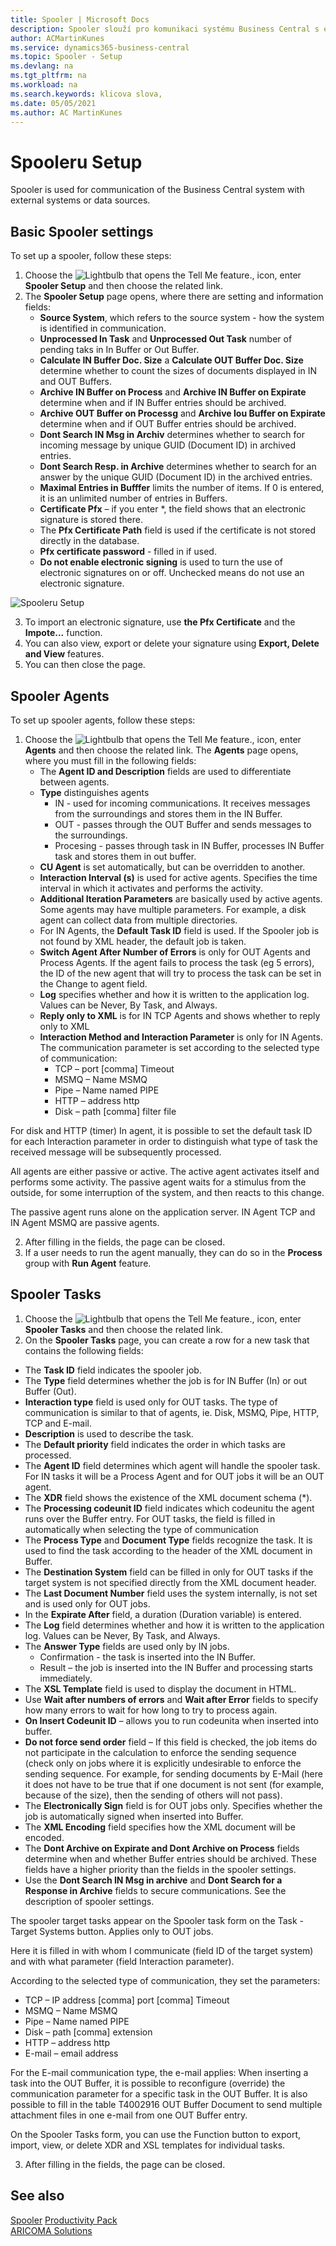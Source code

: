 ```yaml
---
title: Spooler | Microsoft Docs
description: Spooler slouží pro komunikaci systému Business Central s externími systémy nebo datovými zdroji.
author: ACMartinKunes
ms.service: dynamics365-business-central
ms.topic: Spooler - Setup
ms.devlang: na
ms.tgt_pltfrm: na
ms.workload: na
ms.search.keywords: klicova slova, 
ms.date: 05/05/2021
ms.author: AC MartinKunes
---
```

# Spooleru Setup

Spooler is used for communication of the Business Central system with external systems or data sources.

## Basic Spooler settings

To set up a spooler, follow these steps:

1. Choose the ![Lightbulb that opens the Tell Me feature.](media/ui-search/search_small.png "Tell me what you want to do"), icon, enter **Spooler Setup** and then choose the related link.
1. The **Spooler Setup** page opens, where there are setting and information fields:
   - **Source System**, which refers to the source system - how the system is identified in communication.
   - **Unprocessed In Task** and **Unprocessed Out Task** number of pending taks in In Buffer or Out Buffer.
   - **Calculate IN Buffer Doc. Size** a **Calculate OUT Buffer Doc. Size** determine whether to count the sizes of documents displayed in IN and OUT Buffers.
   - **Archive IN Buffer on Process** and **Archive IN Buffer on Expirate** determine when and if IN Buffer entries should be archived.
   - **Archive OUT Buffer on Processg** and **Archive Iou Buffer on Expirate** determine when and if OUT Buffer entries should be archived.
   - **Dont Search IN Msg in Archiv** determines whether to search for incoming message by unique GUID (Document ID) in archived entries.
   - **Dont Search Resp. in Archive** determines whether to search for an answer by the unique GUID (Document ID) in the archived entries.
   - **Maximal Entries in Bufffer** limits the number of items. If 0 is entered, it is an unlimited number of entries in Buffers.
   - **Certificate Pfx** – if you enter *, the field shows that an electronic signature is stored there.
   - The **Pfx Certificate Path** field is used if the certificate is not stored directly in the database.
   - **Pfx certificate password** - filled in if used.
   - **Do not enable electronic signing** is used to turn the use of electronic signatures on or off. Unchecked means do not use an electronic signature.

![Spooleru Setup](media/spooler-setup.png)

3. To import an electronic signature, use **the Pfx Certificate** and the **Impote...** function.
1. You can also view, export or delete your signature using **Export, Delete and View** features.
1. You can then close the page.


## Spooler Agents

To set up spooler agents, follow these steps:

1. Choose the ![Lightbulb that opens the Tell Me feature.](media/ui-search/search_small.png "Tell me what you want to do"), icon, enter **Agents** and then choose the related link.
   The **Agents** page opens, where you must fill in the following fields:
   - The **Agent ID and Description** fields are used to differentiate between agents.
   - **Type** distinguishes agents
      - IN - used for incoming communications. It receives messages from the surroundings and stores them in the IN Buffer.
      - OUT - passes through the OUT Buffer and sends messages to the surroundings.
      - Procesing - passes through task in IN Buffer, processes IN Buffer task and stores them in out buffer.
   - **CU Agent** is set automatically, but can be overridden to another.
   - **Interaction Interval (s)** is used for active agents. Specifies the time interval in which it activates and performs the activity.
   - **Additional Iteration Parameters** are basically used by active agents. Some agents may have multiple parameters. For example, a disk agent can collect data from multiple directories.
   - For IN Agents, the **Default Task ID** field is used. If the Spooler job is not found by XML header, the default job is taken.
   - **Switch Agent After Number of Errors** is only for OUT Agents and Process Agents. If the agent fails to process the task (eg 5 errors), the ID of the new agent that will try to process the task can be set in the Change to agent field.
   - **Log** specifies whether and how it is written to the application log. Values can be Never, By Task, and Always.
   - **Reply only to XML** is for IN TCP Agents and shows whether to reply only to XML
   - **Interaction Method and Interaction Parameter** is only for IN Agents. The communication parameter is set according to the selected type of communication:
      - TCP – port [comma] Timeout
      - MSMQ – Name MSMQ
      - Pipe – Name named PIPE
      - HTTP – address http
      - Disk – path [comma] filter file

For disk and HTTP (timer) In agent, it is possible to set the default task ID for each Interaction parameter in order to distinguish what type of task the received message will be subsequently processed.

All agents are either passive or active. The active agent activates itself and performs some activity. The passive agent waits for a stimulus from the outside, for some interruption of the system, and then reacts to this change.

The passive agent runs alone on the application server. IN Agent TCP and IN Agent MSMQ are passive agents.

2. After filling in the fields, the page can be closed.
3. If a user needs to run the agent manually, they can do so in the **Process** group with **Run Agent** feature.

## Spooler Tasks

1. Choose the ![Lightbulb that opens the Tell Me feature.](media/ui-search/search_small.png "Tell me what you want to do"), icon, enter **Spooler Tasks** and then choose the related link.
1. On the **Spooler Tasks** page, you can create a row for a new task that contains the following fields:

- The **Task ID** field indicates the spooler job.
- The **Type** field determines whether the job is for IN Buffer (In) or out Buffer (Out).
- **Interaction type** field is used only for OUT tasks. The type of communication is similar to that of agents, ie. Disk, MSMQ, Pipe, HTTP, TCP and E-mail.
- **Description** is used to describe the task.
- The **Default priority** field indicates the order in which tasks are processed.
- The **Agent ID** field determines which agent will handle the spooler task. For IN tasks it will be a Process Agent and for OUT jobs it will be an OUT agent.
- The **XDR** field shows the existence of the XML document schema (*).
- The **Processing codeunit ID** field indicates which codeunitu the agent runs over the Buffer entry. For OUT tasks, the field is filled in automatically when selecting the type of communication
- The **Process Type** and **Document Type** fields recognize the task. It is used to find the task according to the header of the XML document in Buffer.
- The **Destination System** field can be filled in only for OUT tasks if the target system is not specified directly from the XML document header.
- The **Last Document Number** field uses the system internally, is not set and is used only for OUT jobs.
- In the **Expirate After** field, a duration (Duration variable) is entered.
- The **Log** field determines whether and how it is written to the application log. Values can be Never, By Task, and Always.
- The **Answer Type** fields are used only by IN jobs.
   - Confirmation - the task is inserted into the IN Buffer.
   - Result – the job is inserted into the IN Buffer and processing starts immediately.
- The **XSL Template** field is used to display the document in HTML.
- Use **Wait after numbers of errors** and **Wait after Error** fields to specify how many errors to wait for how long to try to process again.
- **On Insert Codeunit ID** – allows you to run codeunita when inserted into buffer.
- **Do not force send order** field – If this field is checked, the job items do not participate in the calculation to enforce the sending sequence (check only on jobs where it is explicitly undesirable to enforce the sending sequence. For example, for sending documents by E-Mail (here it does not have to be true that if one document is not sent (for example, because of the size), then the sending of others will not pass).
- The **Electronically Sign** field is for OUT jobs only. Specifies whether the job is automatically signed when inserted into Buffer.
- The **XML Encoding** field specifies how the XML document will be encoded.
- The **Dont Archive on Expirate and Dont Archive on Process** fields determine when and whether Buffer entries should be archived. These fields have a higher priority than the fields in the spooler settings.
- Use the **Dont Search IN Msg in archive** and **Dont Search for a Response in Archive** fields to secure communications. See the description of spooler settings.

The spooler target tasks appear on the Spooler task form on the Task - Target Systems button. Applies only to OUT jobs.

Here it is filled in with whom I communicate (field ID of the target system) and with what parameter (field Interaction parameter).

According to the selected type of communication, they set the parameters:

- TCP – IP address [comma] port [comma] Timeout
- MSMQ – Name MSMQ
- Pipe – Name named PIPE
- Disk – path [comma] extension
- HTTP – address http
- E-mail – email address

For the E-mail communication type, the e-mail applies: When inserting a task into the OUT Buffer, it is possible to reconfigure (override) the communication parameter for a specific task in the OUT Buffer. It is also possible to fill in the table T4002916 OUT Buffer Document to send multiple attachment files in one e-mail from one OUT Buffer entry.

On the Spooler Tasks form, you can use the Function button to export, import, view, or delete XDR and XSL templates for individual tasks.

3. After filling in the fields, the page can be closed.

## See also
[Spooler](ac-spooler.md)
[Productivity Pack](ac-productivity-pack.md)  
[ARICOMA Solutions](../index.md)